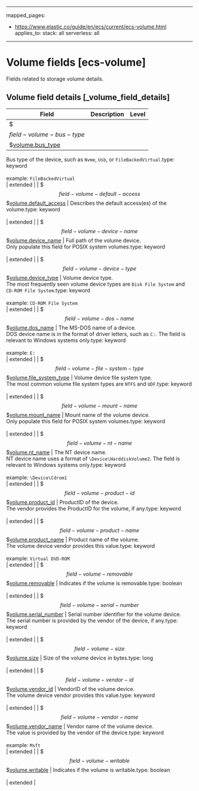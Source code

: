<!-- This file is automatically generated. Don't edit it manually! -->
---
mapped_pages:
  - https://www.elastic.co/guide/en/ecs/current/ecs-volume.html
applies_to:
  stack: all
  serverless: all
---

# Volume fields [ecs-volume]

Fields related to storage volume details.

## Volume field details [_volume_field_details]

| Field | Description | Level |
| --- | --- | --- |
| $$$field-volume-bus-type$$$[volume.bus_type](#field-volume-bus-type) |
Bus type of the device, such as `Nvme`, `Usb`, or `FileBackedVirtual`.type: keyword<br><br>
example: `FileBackedVirtual`<br> | extended |
| $$$field-volume-default-access$$$[volume.default_access](#field-volume-default-access) |
Describes the default access(es) of the volume.type: keyword<br><br>
 | extended |
| $$$field-volume-device-name$$$[volume.device_name](#field-volume-device-name) |
Full path of the volume device.<br>Only populate this field for POSIX system volumes.type: keyword<br><br>
 | extended |
| $$$field-volume-device-type$$$[volume.device_type](#field-volume-device-type) |
Volume device type.<br>The most frequently seen volume device types are `Disk File System` and `CD-ROM File System`.type: keyword<br><br>
example: `CD-ROM File System`<br> | extended |
| $$$field-volume-dos-name$$$[volume.dos_name](#field-volume-dos-name) |
The MS-DOS name of a device.<br>DOS device name is in the format of driver letters, such as `C:`. The field is relevant to Windows systems only.type: keyword<br><br>
example: `E:`<br> | extended |
| $$$field-volume-file-system-type$$$[volume.file_system_type](#field-volume-file-system-type) |
Volume device file system type.<br>The most common volume file system types are `NTFS` and `UDF`.type: keyword<br><br>
 | extended |
| $$$field-volume-mount-name$$$[volume.mount_name](#field-volume-mount-name) |
Mount name of the volume device.<br>Only populate this field for POSIX system volumes.type: keyword<br><br>
 | extended |
| $$$field-volume-nt-name$$$[volume.nt_name](#field-volume-nt-name) |
The NT device name.<br>NT device name uses a format of `\Device\HarddiskVolume2`. The field is relevant to Windows systems only.type: keyword<br><br>
example: `\Device\Cdrom1`<br> | extended |
| $$$field-volume-product-id$$$[volume.product_id](#field-volume-product-id) |
ProductID of the device.<br>The vendor provides the ProductID for the volume, if any.type: keyword<br><br>
 | extended |
| $$$field-volume-product-name$$$[volume.product_name](#field-volume-product-name) |
Product name of the volume.<br>The volume device vendor provides this value.type: keyword<br><br>
example: `Virtual DVD-ROM`<br> | extended |
| $$$field-volume-removable$$$[volume.removable](#field-volume-removable) |
Indicates if the volume is removable.type: boolean<br><br>
 | extended |
| $$$field-volume-serial-number$$$[volume.serial_number](#field-volume-serial-number) |
Serial number identifier for the volume device.<br>The serial number is provided by the vendor of the device, if any.type: keyword<br><br>
 | extended |
| $$$field-volume-size$$$[volume.size](#field-volume-size) |
Size of the volume device in bytes.type: long<br><br>
 | extended |
| $$$field-volume-vendor-id$$$[volume.vendor_id](#field-volume-vendor-id) |
VendorID of the volume device.<br>The volume device vendor provides this value.type: keyword<br><br>
 | extended |
| $$$field-volume-vendor-name$$$[volume.vendor_name](#field-volume-vendor-name) |
Vendor name of the volume device.<br>The value is provided by the vendor of the device.type: keyword<br><br>
example: `Msft`<br> | extended |
| $$$field-volume-writable$$$[volume.writable](#field-volume-writable) |
Indicates if the volume is writable.type: boolean<br><br>
 | extended |


